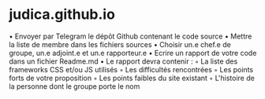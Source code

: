 # judica.github.io
• Envoyer par Telegram le dépôt Github contenant le code source
• Mettre la liste de membre dans les fichiers sources
• Choisir un.e chef.e de groupe, un.e adjoint.e et un.e rapporteur.e
• Ecrire un rapport de votre code dans un fichier Readme.md
• Le rapport devra contenir :
◦ La liste des frameworks CSS et/ou JS utilisés
◦ Les difficultés rencontrées
◦ Les points forts de votre proposition
◦ Les points faibles du site existant
◦ L'histoire de la personne dont le groupe porte le nom
